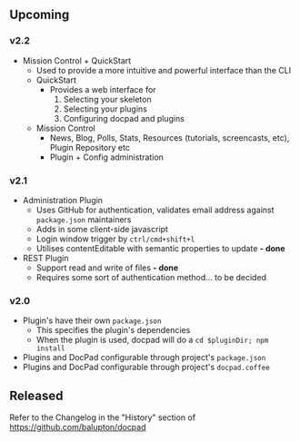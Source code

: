 ## Upcoming


### v2.2

- Mission Control + QuickStart
  - Used to provide a more intuitive and powerful interface than the CLI
  - QuickStart
    - Provides a web interface for
       1. Selecting your skeleton
       2. Selecting your plugins
       3. Configuring docpad and plugins
  - Mission Control
    - News, Blog, Polls, Stats, Resources (tutorials, screencasts, etc), Plugin Repository etc
    - Plugin + Config administration


### v2.1

- Administration Plugin
  - Uses GitHub for authentication, validates email address against `package.json` maintainers
  - Adds in some client-side javascript
  - Login window trigger by `ctrl/cmd+shift+l`
  - Utilises contentEditable with semantic properties to update **- done**
- REST Plugin
  - Support read and write of files **- done**
  - Requires some sort of authentication method... to be decided


### v2.0

- Plugin's have their own `package.json`
  - This specifies the plugin's dependencies
  - When the plugin is used, docpad will do a `cd $pluginDir; npm install`
- Plugins and DocPad configurable through project's `package.json`
- Plugins and DocPad configurable through project's `docpad.coffee`



## Released

Refer to the Changelog in the "History" section of https://github.com/balupton/docpad